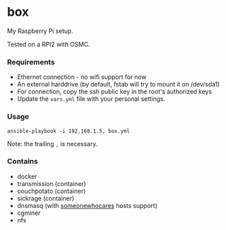 # box

My Raspberry Pi setup.

Tested on a RPI2 with OSMC.

### Requirements

- Ethernet connection - no wifi support for now
- An external harddrive (by default, fstab will try to mount it on /dev/sda1)
- For connection, copy the ssh public key in the root's authorized keys
- Update the `vars.yml` file with your personal settings.

### Usage

```
ansible-playbook -i 192.168.1.5, box.yml
```

Note: the trailing `,` is necessary.

### Contains

- docker
- transmission (container)
- couchpotato (container)
- sickrage (container)
- dnsmasq (with [someonewhocares](http://someonewhocares.org/) hosts support)
- cgminer
- nfs
